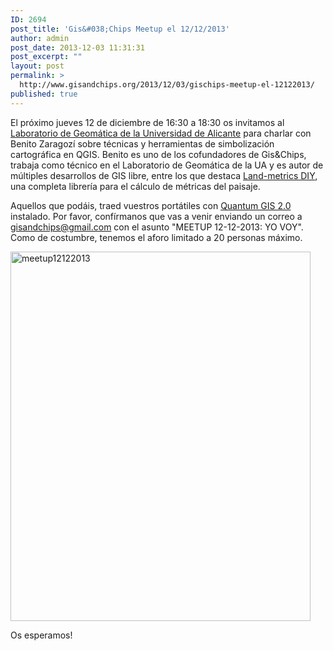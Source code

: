 ```yaml
---
ID: 2694
post_title: 'Gis&#038;Chips Meetup el 12/12/2013'
author: admin
post_date: 2013-12-03 11:31:31
post_excerpt: ""
layout: post
permalink: >
  http://www.gisandchips.org/2013/12/03/gischips-meetup-el-12122013/
published: true
---
```

El próximo jueves 12 de diciembre de 16:30 a 18:30 os invitamos al <a title="Laboratorio de Geomática de la Universidad de Alicante" href="http://www.sigua.ua.es/carto/mapscript/msbox.php?varCodigo=0037P1015&amp;lang=es">Laboratorio de Geomática de la Universidad de Alicante</a> para charlar con Benito Zaragozí sobre técnicas y herramientas de simbolización cartográfica en QGIS. Benito es uno de los cofundadores de Gis&amp;Chips, trabaja como técnico en el Laboratorio de Geomática de la UA y es autor de múltiples desarrollos de GIS libre, entre los que destaca <a title="Land-metrics DIY" href="https://github.com/benizar/landmetrics_diy">Land-metrics DIY</a>, una completa librería para el cálculo de métricas del paisaje.  

Aquellos que podáis, traed vuestros portátiles con <a title="Quantum GIS 2.0" href="http://qgis.org/es/site/forusers/download.html">Quantum GIS 2.0</a> instalado.
Por favor, confírmanos que vas a venir enviando un correo a gisandchips@gmail.com con el asunto "MEETUP 12-12-2013: YO VOY". Como de costumbre, tenemos el aforo limitado a 20 personas máximo.

<a href="http://www.gisandchips.org/wp-content//meetup12122013.jpg"><img src="http://www.gisandchips.org/wp-content//meetup12122013.jpg" alt="meetup12122013" width="480" height="591" class="aligncenter size-full wp-image-2699" /></a>

Os esperamos!